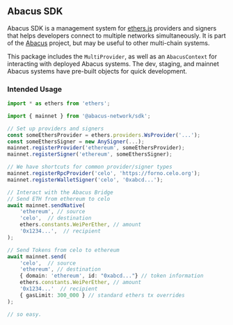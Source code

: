 ## Abacus SDK

Abacus SDK is a management system for
[ethers.js](https://docs.ethers.io/v5/) providers and signers that helps
developers connect to multiple networks simultaneously. It is part
of the [Abacus](https://github.com/celo-org/optics-monorepo) project, but may
be useful to other multi-chain systems.

This package includes the `MultiProvider`, as well as an `AbacusContext` for
interacting with deployed Abacus systems. The dev, staging, and mainnet Abacus
systems have pre-built objects for quick development.

### Intended Usage

```ts
import * as ethers from 'ethers';

import { mainnet } from '@abacus-network/sdk';

// Set up providers and signers
const someEthersProvider = ethers.providers.WsProvider('...');
const someEthersSigner = new AnySigner(...);
mainnet.registerProvider('ethereum', someEthersProvider);
mainnet.registerSigner('ethereum', someEthersSigner);

// We have shortcuts for common provider/signer types
mainnet.registerRpcProvider('celo', 'https://forno.celo.org');
mainnet.registerWalletSigner('celo', '0xabcd...');

// Interact with the Abacus Bridge
// Send ETH from ethereum to celo
await mainnet.sendNative(
    'ethereum', // source
    'celo',  // destination
    ethers.constants.WeiPerEther, // amount
    '0x1234...',  // recipient
);

// Send Tokens from celo to ethereum
await mainnet.send(
    'celo',  // source
    'ethereum', // destination
    { domain: 'ethereum', id: "0xabcd..."} // token information
    ethers.constants.WeiPerEther, // amount
    '0x1234...'  // recipient
    { gasLimit: 300_000 } // standard ethers tx overrides
);

// so easy.
```

